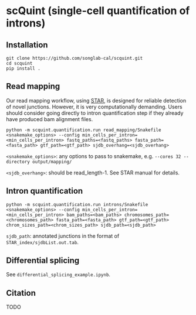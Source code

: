 # scQuint (single-cell quantification of introns)

## Installation
```
git clone https://github.com/songlab-cal/scquint.git
cd scquint
pip install .
```

## Read mapping
Our read mapping workflow, using [STAR](https://github.com/alexdobin/STAR), is designed for reliable detection of novel junctions. However, it is very computationally demanding. Users should consider going directly to intron quantification step if they already have produced bam alignment files. 

`python -m scquint.quantification.run read_mapping/Snakefile <snakemake_options> --config min_cells_per_intron=<min_cells_per_intron> fastq_paths=<fastq_paths> fasta_path=<fasta_path> gtf_path=<gtf_path> sjdb_overhang=<sjdb_overhang>`

`<snakemake_options>`: any options to pass to snakemake, e.g. `--cores 32 --directory output/mapping/`

`<sjdb_overhang>`: should be read_length-1. See STAR manual for details.

## Intron quantification
`python -m scquint.quantification.run introns/Snakefile <snakemake_options> --config min_cells_per_intron=<min_cells_per_intron> bam_paths=<bam_paths> chromosomes_path=<chromosomes_path> fasta_path=<fasta_path> gtf_path=<gtf_path> chrom_sizes_path=<chrom_sizes_path> sjdb_path=<sjdb_path>`

`sjdb_path`: annotated junctions in the format of `STAR_index/sjdbList.out.tab`.

## Differential splicing
See `differential_splicing_example.ipynb`.

## Citation
TODO
